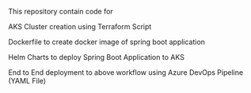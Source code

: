 This repository contain code  for 

AKS Cluster creation using Terraform Script

Dockerfile to create docker image of spring boot application

Helm Charts to deploy Spring Boot Application to AKS

End to End deployment to above workflow using Azure DevOps Pipeline (YAML File)
